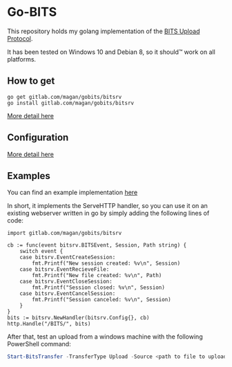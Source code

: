 # Go-BITS

This repository holds my golang implementation of the [BITS Upload Protocol](https://msdn.microsoft.com/en-us/library/aa362828(v=vs.85).aspx).

It has been tested on Windows 10 and Debian 8, so it should&trade; work on all platforms.

## How to get
```
go get gitlab.com/magan/gobits/bitsrv
go install gitlab.com/magan/gobits/bitsrv
```
[More detail here](https://gitlab.com/magan/gobits/wikis/install)

## Configuration
[More detail here](https://gitlab.com/magan/gobits/wikis/configure)

## Examples
You can find an example implementation [here](https://gitlab.com/magan/gobits/tree/master/example)

In short, it implements the ServeHTTP handler, so you can use it on an existing webserver written in go by simply adding the following lines of code:
```golang
import gitlab.com/magan/gobits/bitsrv
```

```golang
cb := func(event bitsrv.BITSEvent, Session, Path string) {
	switch event {
	case bitsrv.EventCreateSession:
		fmt.Printf("New session created: %v\n", Session)
	case bitsrv.EventRecieveFile:
		fmt.Printf("New file created: %v\n", Path)
	case bitsrv.EventCloseSession:
		fmt.Printf("Session closed: %v\n", Session)
	case bitsrv.EventCancelSession:
		fmt.Printf("Session canceled: %v\n", Session)
	}
}
bits := bitsrv.NewHandler(bitsrv.Config{}, cb)
http.Handle("/BITS/", bits)
```

After that, test an upload from a windows machine with the following PowerShell command:
```powershell
Start-BitsTransfer -TransferType Upload -Source <path to file to upload> -Destination http://<hostname>:<port>/BITS/<filename>
```